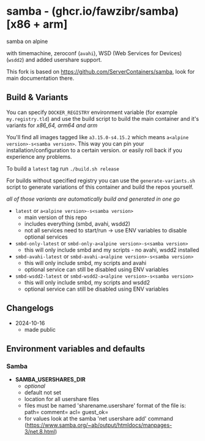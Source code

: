 # samba - (ghcr.io/fawzibr/samba) [x86 + arm]

samba on alpine

with timemachine, zeroconf (`avahi`), WSD (Web Services for Devices) (`wsdd2`) and added usershare support.

This fork is based on https://github.com/ServerContainers/samba, look for main documentation there.

## Build & Variants

You can specify `DOCKER_REGISTRY` environment variable (for example `my.registry.tld`)
and use the build script to build the main container and it's variants for _x86_64, arm64 and arm_

You'll find all images tagged like `a3.15.0-s4.15.2` which means `a<alpine version>-s<samba version>`.
This way you can pin your installation/configuration to a certain version. or easily roll back if you experience any problems.

To build a `latest` tag run `./build.sh release`

For builds without specified registry you can use the `generate-variants.sh` script to generate 
variations of this container and build the repos yourself.

_all of those variants are automatically build and generated in one go_

- `latest` or `a<alpine version>-s<samba version>`
    - main version of this repo
    - includes everything (smbd, avahi, wsdd2)
    - not all services need to start/run -> use ENV variables to disable optional services
- `smbd-only-latest` or `smbd-only-a<alpine version>-s<samba version>`
    - this will only include smbd and my scripts - no avahi, wsdd2 installed
- `smbd-avahi-latest` or `smbd-avahi-a<alpine version>-s<samba version>`
    - this will only include smbd, my scripts and avahi
    - optional service can still be disabled using ENV variables
- `smbd-wsdd2-latest` or `smbd-wsdd2-a<alpine version>-s<samba version>`
    - this will only include smbd, my scripts and wsdd2
    - optional service can still be disabled using ENV variables

## Changelogs

* 2024-10-16
    * made public

## Environment variables and defaults

### Samba

*  __SAMBA\_USERSHARES\_DIR__
    * _optional_
    * default not set
    * location for all usershare files 
    * files must be named 'sharename.usershare' format of the file is:
        path=
        comment=
        acl=
        guest_ok=
    * for values look at the samba 'net usershare add' command (https://www.samba.org/~ab/output/htmldocs/manpages-3/net.8.html)
